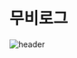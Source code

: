 # 무비로그
![header](https://capsule-render.vercel.app/api?type=Rounded&color=auto&height=300&section=header&text=MOVIE%20LOG&fontSize=90)
